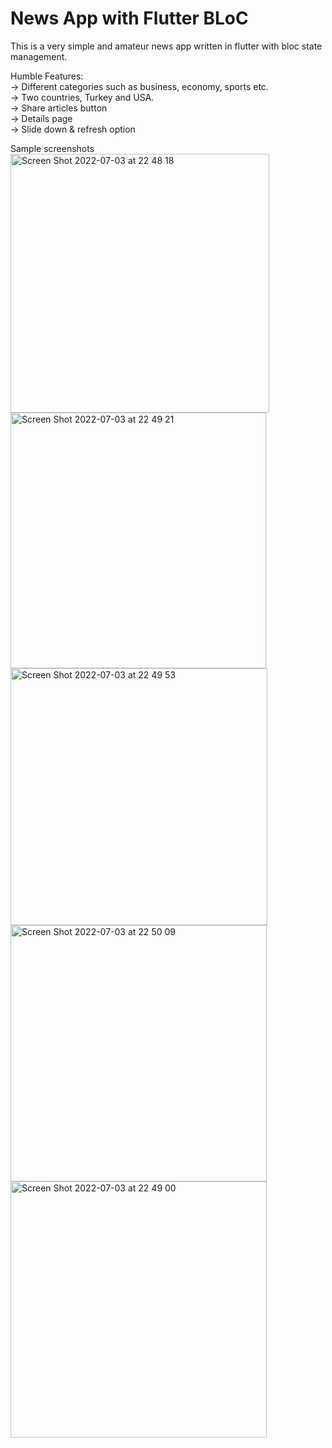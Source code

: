 # News App with Flutter BLoC

This is a very simple and amateur news app written in flutter with bloc state management.

Humble Features:<br/>
-> Different categories such as business, economy, sports etc.<br/>
-> Two countries, Turkey and USA.<br/>
-> Share articles button<br/>
-> Details page<br/>
-> Slide down & refresh option<br/>

Sample screenshots</br>
<img width="414" alt="Screen Shot 2022-07-03 at 22 48 18" src="https://user-images.githubusercontent.com/36234545/177055252-7e174393-b738-4383-9924-3d1072bdbf01.png"></br>
<img width="409" alt="Screen Shot 2022-07-03 at 22 49 21" src="https://user-images.githubusercontent.com/36234545/177055247-a567da44-7e35-40c6-a2d3-36ead6334799.png"></br>
<img width="411" alt="Screen Shot 2022-07-03 at 22 49 53" src="https://user-images.githubusercontent.com/36234545/177055255-7dc26c78-02e0-42e4-a54d-fe4c3ec1f1cd.png"></br>
<img width="410" alt="Screen Shot 2022-07-03 at 22 50 09" src="https://user-images.githubusercontent.com/36234545/177055243-e8eea800-ad07-43e9-843d-822f47e1fce8.png"></br>
<img width="410" alt="Screen Shot 2022-07-03 at 22 49 00" src="https://user-images.githubusercontent.com/36234545/177055245-c0154aa1-44ec-4709-b78c-7867bbb0d469.png">
